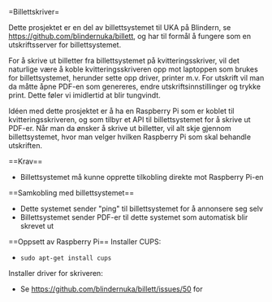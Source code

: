 =Billettskriver=

Dette prosjektet er en del av billettsystemet til UKA på Blindern, se https://github.com/blindernuka/billett,
og har til formål å fungere som en utskriftsserver for billettsystemet.

For å skrive ut billetter fra billettsystemet på kvitteringsskriver, vil det naturlige være å koble kvitteringsskriveren
opp mot laptoppen som brukes for billettsystemet, herunder sette opp driver, printer m.v. For utskrift vil man da måtte
åpne PDF-en som genereres, endre utskriftsinnstillinger og trykke print. Dette føler vi imidlertid at blir tungvindt.

Idéen med dette prosjektet er å ha en Raspberry Pi som er koblet til kvitteringsskriveren, og som tilbyr et API
til billettsystemet for å skrive ut PDF-er. Når man da ønsker å skrive ut billetter, vil alt skje gjennom
billettsystemet, hvor man velger hvilken Raspberry Pi som skal behandle utskriften.

==Krav==
* Billettsystemet må kunne opprette tilkobling direkte mot Raspberry Pi-en

==Samkobling med billettsystemet==
* Dette systemet sender "ping" til billettsystemet for å annonsere seg selv
* Billettsystemet sender PDF-er til dette systemet som automatisk blir skrevet ut

==Oppsett av Raspberry Pi==
Installer CUPS:
* `sudo apt-get install cups`

Installer driver for skriveren:
* Se https://github.com/blindernuka/billett/issues/50 for
